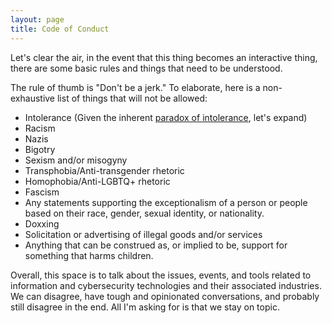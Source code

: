 ```yaml
---
layout: page
title: Code of Conduct
---
```


Let's clear the air, in the event that this thing becomes an interactive thing, there are some basic rules and things that need to be understood.

The rule of thumb is "Don't be a jerk." To elaborate, here is a non-exhaustive list of things that will not be allowed:
- Intolerance (Given the inherent [paradox of intolerance](https://en.wikipedia.org/wiki/Paradox_of_tolerance), let's expand)
- Racism
- Nazis
- Bigotry
- Sexism and/or misogyny
- Transphobia/Anti-transgender rhetoric
- Homophobia/Anti-LGBTQ+ rhetoric
- Fascism
- Any statements supporting the exceptionalism of a person or people based on their race, gender, sexual identity, or nationality.
- Doxxing
- Solicitation or advertising of illegal goods and/or services
- Anything that can be construed as, or implied to be, support for something that harms children.

Overall, this space is to talk about the issues, events, and tools related to information and cybersecurity technologies and their associated industries. We can disagree, have tough and opinionated conversations, and probably still disagree in the end. All I'm asking for is that we stay on topic.


